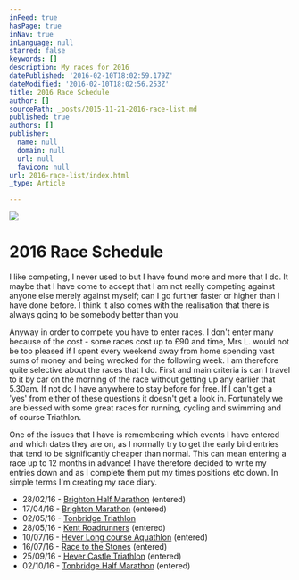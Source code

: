 ```yaml
---
inFeed: true
hasPage: true
inNav: true
inLanguage: null
starred: false
keywords: []
description: My races for 2016
datePublished: '2016-02-10T18:02:59.179Z'
dateModified: '2016-02-10T18:02:56.253Z'
title: 2016 Race Schedule
author: []
sourcePath: _posts/2015-11-21-2016-race-list.md
published: true
authors: []
publisher:
  name: null
  domain: null
  url: null
  favicon: null
url: 2016-race-list/index.html
_type: Article

---
```

![](https://the-grid-user-content.s3-us-west-2.amazonaws.com/612b468b-a201-496b-8bab-26936873ddf4.jpg)

# 2016 Race Schedule

I like competing, I never used to but I have found more and more that I do. It maybe that I have come to accept that I am not really competing against anyone else merely against myself; can I go further faster or higher than I have done before. I think it also comes with the realisation that there is always going to be somebody better than you. 

Anyway in order to compete you have to enter races. I don't enter many because of the cost - some races cost up to £90 and time, Mrs L. would not be too pleased if I spent every weekend away from home spending vast sums of money and being wrecked for the following week. I am therefore quite selective about the races that I do. First and main criteria is can I travel to it by car on the morning of the race without getting up any earlier that 5.30am. If not do I have anywhere to stay before for free. If I can't get a 'yes' from either of these questions it doesn't get a look in. Fortunately we are blessed with some great races for running,  cycling and swimming and of course Triathlon.

One of the issues that I have is remembering which events I have entered and which dates they are on, as I normally try to get the early bird entries that tend to be significantly cheaper than normal. This can mean entering a race up to 12 months in advance! I have therefore decided to write my entries down and as I complete them put my times positions etc down.  In simple terms I'm creating my race diary.

* 28/02/16 - [Brighton Half 
Marathon][0] (entered)
* 17/04/16 - [Brighton Marathon][1]
(entered)
* 02/05/16 - [Tonbridge Triathlon][2]
* 28/05/16 - [Kent Roadrunners][3]
(entered)
* 10/07/16 - [Hever Long course Aquathlon][4]
(entered)
* 16/07/16 - [Race to the Stones][5] (entered)
* 25/09/16 - [Hever Castle Triathlon][6]
(entered)
* 02/10/16 - [Tonbridge Half Marathon][7] (entered)

[0]: http://www.brightonhalfmarathon.com/
[1]: http://www.brightonmarathon.co.uk/home
[2]: http://www.tonbridgelions.co.uk/triathlon.html
[3]: http://www.kentroadrunner.com/
[4]: http://www.castletriathlonseries.co.uk/races/long-distance-challenges-at-hever/#The-Aquathlon-Challenge
[5]: http://www.racetothestones.com/
[6]: http://www.castletriathlonseries.co.uk/the-series/hever-castle/
[7]: http://www.tonbridgehalfmarathon.co.uk/
